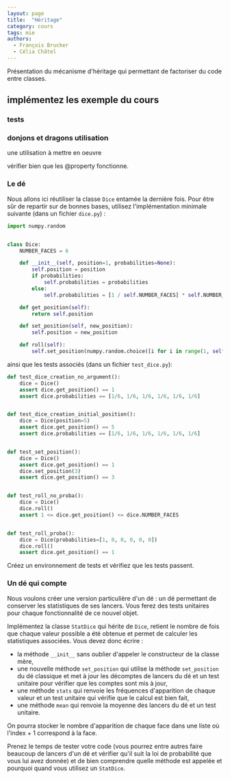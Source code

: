 ```yaml
---
layout: page
title:  "Héritage"
category: cours
tags: mie
authors: 
  - François Brucker
  - Célia Châtel
---
```


Présentation du mécanisme d'héritage qui permettant de factoriser du code entre classes.

## implémentez les exemple du cours

### tests

### donjons et dragons utilisation
une utilisation  à mettre en oeuvre

vérifier bien que les @property fonctionne.

### Le dé

Nous allons ici réutiliser la classe `Dice` entamée la dernière fois. Pour être sûr de repartir sur de bonnes bases, utilisez l'implémentation minimale suivante (dans un fichier `dice.py`) :


~~~ python
import numpy.random


class Dice:
    NUMBER_FACES = 6

    def __init__(self, position=1, probabilities=None):
        self.position = position
        if probabilities:
            self.probabilities = probabilities
        else:
            self.probabilities = [1 / self.NUMBER_FACES] * self.NUMBER_FACES

    def get_position(self):
        return self.position

    def set_position(self, new_position):
        self.position = new_position

    def roll(self):
        self.set_position(numpy.random.choice([i for i in range(1, self.NUMBER_FACES + 1)], p=self.probabilities))
~~~


ainsi que les tests associés (dans un fichier `test_dice.py`):


~~~ python
def test_dice_creation_no_argument():
    dice = Dice()
    assert dice.get_position() == 1
    assert dice.probabilities == [1/6, 1/6, 1/6, 1/6, 1/6, 1/6]


def test_dice_creation_initial_position():
    dice = Dice(position=5)
    assert dice.get_position() == 5
    assert dice.probabilities == [1/6, 1/6, 1/6, 1/6, 1/6, 1/6]


def test_set_position():
    dice = Dice()
    assert dice.get_position() == 1
    dice.set_position(3)
    assert dice.get_position() == 3


def test_roll_no_proba():
    dice = Dice()
    dice.roll()
    assert 1 <= dice.get_position() <= dice.NUMBER_FACES


def test_roll_proba():
    dice = Dice(probabilities=[1, 0, 0, 0, 0, 0])
    dice.roll()
    assert dice.get_position() == 1
~~~


Créez un environnement de tests et vérifiez que les tests passent.

### Un dé qui compte


Nous voulons créer une version particulière d'un dé : un dé permettant de conserver les statistiques de ses lancers. Vous ferez des tests unitaires pour chaque fonctionnalité de ce nouvel objet.

Implémentez la classe `StatDice` qui hérite de `Dice`, retient le nombre de fois que chaque valeur possible a été obtenue et permet de calculer les statistiques associées. Vous devez donc écrire :

 - la méthode `__init__` sans oublier d'appeler le constructeur de la classe mère,
 - une nouvelle méthode `set_position` qui utilise la méthode `set_position` du dé classique et met à jour les décomptes de lancers du dé et un test unitaire pour vérifier que les comptes sont mis à jour,
 - une méthode `stats` qui renvoie les fréquences d'apparition de chaque valeur et un test unitaire qui vérifie que le calcul est bien fait,
 - une méthode `mean` qui renvoie la moyenne des lancers du dé et un test unitaire.

On pourra stocker le nombre d'apparition de chaque face dans une liste où l'index + 1 correspond à la face.

Prenez le temps de tester votre code (vous pourrez entre autres faire beaucoup de lancers d'un dé et vérifier qu'il suit la loi de probabilité que vous lui avez donnée) et de bien comprendre quelle méthode est appelée et pourquoi quand vous utilisez un `StatDice`.


